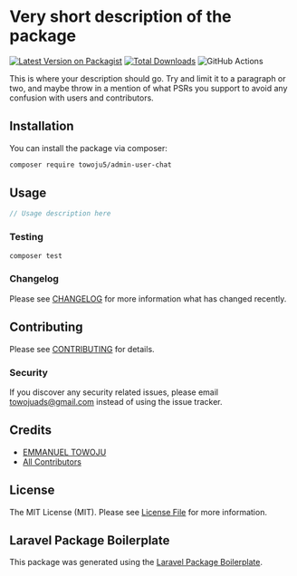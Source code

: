 # Very short description of the package

[![Latest Version on Packagist](https://img.shields.io/packagist/v/towoju5/admin-user-chat.svg?style=flat-square)](https://packagist.org/packages/towoju5/admin-user-chat)
[![Total Downloads](https://img.shields.io/packagist/dt/towoju5/admin-user-chat.svg?style=flat-square)](https://packagist.org/packages/towoju5/admin-user-chat)
![GitHub Actions](https://github.com/towoju5/admin-user-chat/actions/workflows/main.yml/badge.svg)

This is where your description should go. Try and limit it to a paragraph or two, and maybe throw in a mention of what PSRs you support to avoid any confusion with users and contributors.

## Installation

You can install the package via composer:

```bash
composer require towoju5/admin-user-chat
```

## Usage

```php
// Usage description here
```

### Testing

```bash
composer test
```

### Changelog

Please see [CHANGELOG](CHANGELOG.md) for more information what has changed recently.

## Contributing

Please see [CONTRIBUTING](CONTRIBUTING.md) for details.

### Security

If you discover any security related issues, please email towojuads@gmail.com instead of using the issue tracker.

## Credits

-   [EMMANUEL TOWOJU](https://github.com/towoju5)
-   [All Contributors](../../contributors)

## License

The MIT License (MIT). Please see [License File](LICENSE.md) for more information.

## Laravel Package Boilerplate

This package was generated using the [Laravel Package Boilerplate](https://laravelpackageboilerplate.com).
